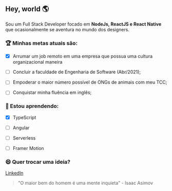 ## Hey, world 🌎



Sou um Full Stack Developer focado em **NodeJs, ReactJS e React Native** que ocasionalmente se aventura no mundo dos designers.



### 🏆 Minhas metas atuais são:

- [x] Arrumar um job remoto em uma empresa que possua uma cultura organizacional maneira

- [ ] Concluir a faculdade de Engenharia de Software (Abr/2021);

- [ ] Empoderar o maior número possível de ONGs de animais com meu TCC;

- [ ] Conquistar minha fluência em inglês;

  

### 🔭 Estou aprendendo:

- [x] TypeScript

- [ ] Angular

- [ ] Serverless

- [ ] Framer Motion

  

### 😄 Quer trocar uma ideia?

[LinkedIn](https://www.linkedin.com/in/vmazon/)



>  "O maior bem do homem é uma mente inquieta" - Isaac Asimov

